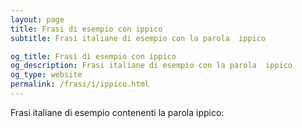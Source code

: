 ```yaml
---
layout: page
title: Frasi di esempio con ippico 
subtitle: Frasi italiane di esempio con la parola  ippico

og_title: Frasi di esempio con ippico 
og_description: Frasi italiane di esempio con la parola  ippico
og_type: website
permalink: /frasi/i/ippico.html
---
```


Frasi italiane di esempio contenenti la parola ippico:


